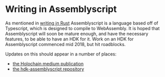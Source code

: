# Writing in Assemblyscript

As mentioned in [writing in Rust](./rust.md) Assemblyscript is a language based off of Typescript, which is designed to compile to WebAssembly. It is hoped that Assemblyscript will soon be mature enough, and have the necessary features, to be able to have an HDK for it. Work on an HDK for Assemblyscript commenced mid 2018, but hit roadblocks.

Updates on this should appear in a number of places: 
- [the Holochain medium publication](https://medium.com/holochain)
- [the hdk-assemblyscript repository](https://github.com/holochain/hdk-assemblyscript)